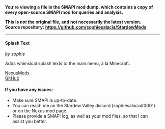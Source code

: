 **You're viewing a file in the SMAPI mod dump, which contains a copy of every open-source SMAPI mod
for queries and analysis.**

**This is _not_ the original file, and not necessarily the latest version.**  
**Source repository: https://github.com/sophiesalacia/StardewMods**

----


#### Splash Text
*by sophie*

Adds whimsical splash texts to the main menu, à la Minecraft.

[NexusMods]()  
[GitHub]()  

#### If you have any issues:
* Make sure SMAPI is up-to-date.
* You can reach me on the Stardew Valley discord (sophiesalacia#0001) or on the Nexus mod page.
* Please provide a SMAPI log, as well as your mod files, so that I can assist you better.
